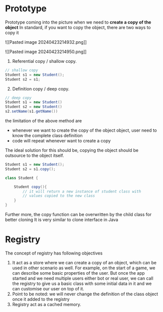 # Prototype
Prototype coming into the picture when we need to **create a copy of the object**
In standard, if you want to copy the object, there are two ways to copy it

![[Pasted image 20240423214932.png]]

![[Pasted image 20240423214950.png]]

1. Referential copy / shallow copy.
```java
// shallow copy
Student s1 = new Student();
Student s2 = s1;
```

2. Definition copy / deep copy. 
```java
// deep copy
Student s1 = new Student()
Student s2 = new Student()
s2.setName(s1.getName())
```

 the limitation of the above method are
 - whenever we want to create the copy of the object object, user need to know the complete class definition
- code will repeat whenever want to create a copy

The ideal solution for this should be, copying the object should be outsource to the object itself.

```java
Student s1 = new Student();
Student s2 = s1.copy();

class Student {

	Student copy(){
		// it will return a new instance of student class with 
		// values copied to the new class
	}
}
```

Further more, the copy function can be overwritten by the child class for better cloning
It is very similar to clone interface in Java

# Registry
The concept of registry has following objectives
1. It act as a store where we can create a copy of an object, which can be used in other scenario as well. For example, on the start of a game, we can describe some basic properties of the user. But once the app started and we need multiple users either bot or real user, we can call the registry to give us a basic class with some initial data in it and we can customise our user on top of it.
2. Point to be noted: we will never change the definition of the class object once it added to the registry
3. Registry act as a cached memory.
